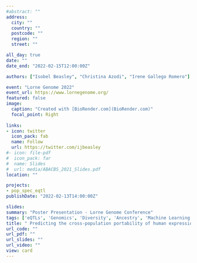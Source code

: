 ```yaml
---
#abstract: ""
address:
  city: ""
  country: ""
  postcode: ""
  region: ""
  street: ""

all_day: true
date: ""
date_end: "2022-02-15T12:00:00Z"

authors: ["Isobel Beasley", "Christina Azodi", "Irene Gallego Romero"]

event: "Lorne Genome 2022"
event_url: https://www.lornegenome.org/
featured: false
image: 
  caption: "Created with [BioRender.com](BioRender.com)"
  focal_point: Right
  
links:
- icon: twitter
  icon_pack: fab
  name: Follow
  url: https://twitter.com/ijbeasley
#- icon: file-pdf
#  icon_pack: far
#  name: Slides
#  url: media/ABACBS_2021_Slides.pdf
location: ""

projects: 
- pop_spec_eqtl
publishDate: "2022-02-13T14:00:00Z"

slides: 
summary: "Poster Presentation - Lorne Genome Conference"
tags: ['eQTLs', 'Genomics', 'Diversity', 'Ancestry', 'Machine Learning']
title: " Predicting the cross-population portability of human expression quantitative trait loci (eQTLs)"
url_code: ""
url_pdf: ""
url_slides: ""
url_video: ""
view: card
---
```


